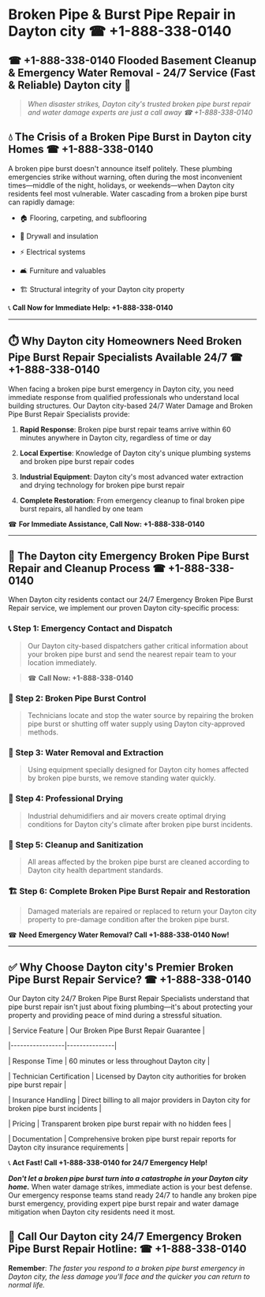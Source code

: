 # Broken Pipe & Burst Pipe Repair in Dayton city ☎ +1-888-338-0140  
## ☎ +1-888-338-0140 Flooded Basement Cleanup & Emergency Water Removal - 24/7 Service (Fast & Reliable) Dayton city 🚨  

> *When disaster strikes, Dayton city's trusted broken pipe burst repair and water damage experts are just a call away ☎ +1-888-338-0140*  

## 💧 The Crisis of a Broken Pipe Burst in Dayton city Homes ☎ +1-888-338-0140  

A broken pipe burst doesn't announce itself politely. These plumbing emergencies strike without warning, often during the most inconvenient times—middle of the night, holidays, or weekends—when Dayton city residents feel most vulnerable. Water cascading from a broken pipe burst can rapidly damage:  

* 🏠 Flooring, carpeting, and subflooring  
* 🧱 Drywall and insulation  
* ⚡ Electrical systems  
* 🛋️ Furniture and valuables  
* 🏗️ Structural integrity of your Dayton city property  

📞 **Call Now for Immediate Help: +1-888-338-0140**  

---  

## ⏱️ Why Dayton city Homeowners Need Broken Pipe Burst Repair Specialists Available 24/7 ☎ +1-888-338-0140  

When facing a broken pipe burst emergency in Dayton city, you need immediate response from qualified professionals who understand local building structures. Our Dayton city-based 24/7 Water Damage and Broken Pipe Burst Repair Specialists provide:  

1. **Rapid Response**: Broken pipe burst repair teams arrive within 60 minutes anywhere in Dayton city, regardless of time or day  
2. **Local Expertise**: Knowledge of Dayton city's unique plumbing systems and broken pipe burst repair codes  
3. **Industrial Equipment**: Dayton city's most advanced water extraction and drying technology for broken pipe burst repair  
4. **Complete Restoration**: From emergency cleanup to final broken pipe burst repairs, all handled by one team  

☎ **For Immediate Assistance, Call Now: +1-888-338-0140**  

---  

## 🔧 The Dayton city Emergency Broken Pipe Burst Repair and Cleanup Process ☎ +1-888-338-0140  

When Dayton city residents contact our 24/7 Emergency Broken Pipe Burst Repair service, we implement our proven Dayton city-specific process:  

### 📞 Step 1: Emergency Contact and Dispatch  
> Our Dayton city-based dispatchers gather critical information about your broken pipe burst and send the nearest repair team to your location immediately.  
> ☎ **Call Now: +1-888-338-0140**  

### 🚿 Step 2: Broken Pipe Burst Control  
> Technicians locate and stop the water source by repairing the broken pipe burst or shutting off water supply using Dayton city-approved methods.  

### 🌊 Step 3: Water Removal and Extraction  
> Using equipment specially designed for Dayton city homes affected by broken pipe bursts, we remove standing water quickly.  

### 💨 Step 4: Professional Drying  
> Industrial dehumidifiers and air movers create optimal drying conditions for Dayton city's climate after broken pipe burst incidents.  

### 🧼 Step 5: Cleanup and Sanitization  
> All areas affected by the broken pipe burst are cleaned according to Dayton city health department standards.  

### 🏗️ Step 6: Complete Broken Pipe Burst Repair and Restoration  
> Damaged materials are repaired or replaced to return your Dayton city property to pre-damage condition after the broken pipe burst.  

☎ **Need Emergency Water Removal? Call +1-888-338-0140 Now!**  

---  

## ✅ Why Choose Dayton city's Premier Broken Pipe Burst Repair Service? ☎ +1-888-338-0140  

Our Dayton city 24/7 Broken Pipe Burst Repair Specialists understand that pipe burst repair isn't just about fixing plumbing—it's about protecting your property and providing peace of mind during a stressful situation.  

| Service Feature | Our Broken Pipe Burst Repair Guarantee |  
|-----------------|---------------|  
| Response Time | 60 minutes or less throughout Dayton city |  
| Technician Certification | Licensed by Dayton city authorities for broken pipe burst repair |  
| Insurance Handling | Direct billing to all major providers in Dayton city for broken pipe burst incidents |  
| Pricing | Transparent broken pipe burst repair with no hidden fees |  
| Documentation | Comprehensive broken pipe burst repair reports for Dayton city insurance requirements |  

📞 **Act Fast! Call +1-888-338-0140 for 24/7 Emergency Help!**  

***Don't let a broken pipe burst turn into a catastrophe in your Dayton city home.*** When water damage strikes, immediate action is your best defense. Our emergency response teams stand ready 24/7 to handle any broken pipe burst emergency, providing expert pipe burst repair and water damage mitigation when Dayton city residents need it most.  

## 📱 Call Our Dayton city 24/7 Emergency Broken Pipe Burst Repair Hotline: ☎ +1-888-338-0140  

**Remember**: *The faster you respond to a broken pipe burst emergency in Dayton city, the less damage you'll face and the quicker you can return to normal life.*